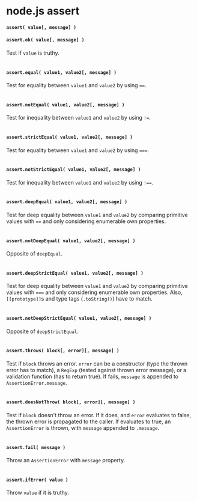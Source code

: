 # node.js assert
	
#### ```assert( value[, message] )```

#### ```assert.ok( value[, message] )```

Test if `value` is truthy.  
&nbsp;


#### ```assert.equal( value1, value2[, message] )```

Test for equality between `value1` and `value2` by using `==`.  
&nbsp;


#### ```assert.notEqual( value1, value2[, message] )```

Test for inequality between `value1` and `value2` by using `!=`.  
&nbsp;


#### ```assert.strictEqual( value1, value2[, message] )```

Test for equality between `value1` and `value2` by using `===`.  
&nbsp;


#### ```assert.notStrictEqual( value1, value2[, message] )```

Test for inequality between `value1` and `value2` by using `!==`.  
&nbsp;


#### ```assert.deepEqual( value1, value2[, message] )```

Test for deep equality between `value1` and `value2` by comparing primitive values with `==` and only considering enumerable own properties.  
&nbsp;


#### ```assert.notDeepEqual( value1, value2[, message] )```

Opposite of `deepEqual`.  
&nbsp;


#### ```assert.deepStrictEqual( value1, value2[, message] )```

Test for deep equality between `value1` and `value2` by comparing primitive values with `===` and only considering enumerable own properties. Also, `[[prototype]]`s and type tags (`.toString()`) have to match.  
&nbsp;


#### ```assert.notDeepStrictEqual( value1, value2[, message] )```

Opposite of `deepStrictEqual`.  
&nbsp;


#### ```assert.throws( block[, error][, message] )```

Test if `block` throws an error. `error` can be a constructor (type the thrown error has to match), a `RegExp` (tested against thrown error message), or a validation function (has to return true). If fails, `message` is appended to `AssertionError.message`.  
&nbsp;


#### ```assert.doesNotThrow( block[, error][, message] )```

Test if `block` doesn't throw an error. If it does, and `error` evaluates to  false, the thrown error is propagated to the caller. If evaluates to true, an `AssertionError` is thrown, with `message` appended to `.message`.  
&nbsp;


#### ```assert.fail( message )```

Throw an `AssertionError` with `message` property.  
&nbsp;


#### ```assert.ifError( value )```

Throw `value` if it is truthy.
